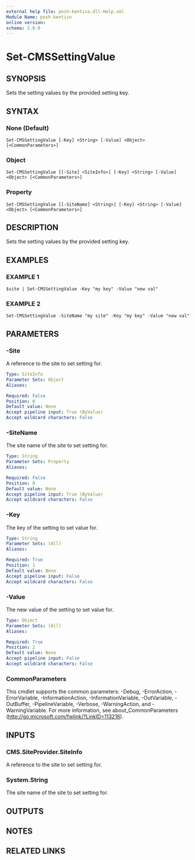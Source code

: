 ```yaml
---
external help file: posh-kentico.dll-Help.xml
Module Name: posh-kentico
online version:
schema: 2.0.0
---
```


# Set-CMSSettingValue

## SYNOPSIS
Sets the setting values by the provided setting key.

## SYNTAX

### None (Default)
```
Set-CMSSettingValue [-Key] <String> [-Value] <Object> [<CommonParameters>]
```

### Object
```
Set-CMSSettingValue [[-Site] <SiteInfo>] [-Key] <String> [-Value] <Object> [<CommonParameters>]
```

### Property
```
Set-CMSSettingValue [[-SiteName] <String>] [-Key] <String> [-Value] <Object> [<CommonParameters>]
```

## DESCRIPTION
Sets the setting values by the provided setting key.

## EXAMPLES

### EXAMPLE 1
```
$site | Set-CMSSettingValue -Key "my key" -Value "new val"
```

### EXAMPLE 2
```
Set-CMSSettingValue -SiteName "my site" -Key "my key" -Value "new val"
```

## PARAMETERS

### -Site
A reference to the site to set setting for.

```yaml
Type: SiteInfo
Parameter Sets: Object
Aliases:

Required: False
Position: 0
Default value: None
Accept pipeline input: True (ByValue)
Accept wildcard characters: False
```

### -SiteName
The site name of the site to set setting for.

```yaml
Type: String
Parameter Sets: Property
Aliases:

Required: False
Position: 0
Default value: None
Accept pipeline input: True (ByValue)
Accept wildcard characters: False
```

### -Key
The key of the setting to set value for.

```yaml
Type: String
Parameter Sets: (All)
Aliases:

Required: True
Position: 1
Default value: None
Accept pipeline input: False
Accept wildcard characters: False
```

### -Value
The new value of the setting to set value for.

```yaml
Type: Object
Parameter Sets: (All)
Aliases:

Required: True
Position: 2
Default value: None
Accept pipeline input: False
Accept wildcard characters: False
```

### CommonParameters
This cmdlet supports the common parameters: -Debug, -ErrorAction, -ErrorVariable, -InformationAction, -InformationVariable, -OutVariable, -OutBuffer, -PipelineVariable, -Verbose, -WarningAction, and -WarningVariable.
For more information, see about_CommonParameters (http://go.microsoft.com/fwlink/?LinkID=113216).

## INPUTS

### CMS.SiteProvider.SiteInfo
A reference to the site to set setting for.

### System.String
The site name of the site to set setting for.

## OUTPUTS

## NOTES

## RELATED LINKS
